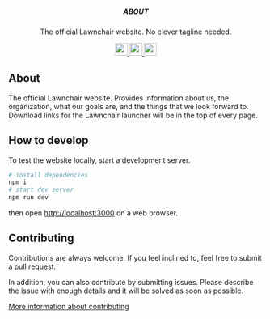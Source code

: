 <p align='center'>
  <h5 align='center'>ABOUT</h5>
  <p align='center'>
    The official Lawnchair website. No clever tagline needed.
  </p>
</p>

<p align='center'>
  <a href='https://example.com'>
    <img src='https://img.shields.io/badge/status-indev-blue?style=for-the-badge' height='25'>
  </a>
  <a href='https://example.com'>
    <img src='https://img.shields.io/badge/build-success-blue?style=for-the-badge' height='25'>
  </a>
  <a href='https://github.com/prettier/prettier'>
    <img src='https://img.shields.io/badge/code_style-prettier-blue?style=for-the-badge' height='25'>
  </a>
</p>

## About

The official Lawnchair website. Provides information about us, the organization, what our goals are, and the things that we look forward to. Download links for the Lawnchair launcher will be in the top of every page.

## How to develop

To test the website locally, start a development server.

```sh
# install dependencies
npm i
# start dev server
npm run dev
```

then open [http://localhost:3000]() on a web browser.

## Contributing

Contributions are always welcome. If you feel inclined to, feel free to submit a pull request.

In addition, you can also contribute by submitting issues. Please describe the issue with enough details and it will be solved as soon as possible.

[More information about contributing](CONTRIBUTING.md)